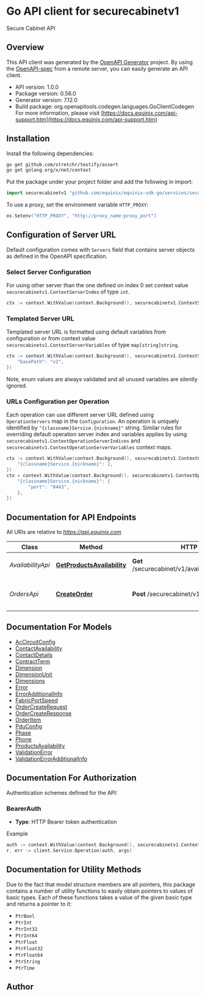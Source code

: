 # Go API client for securecabinetv1

Secure Cabinet API

## Overview
This API client was generated by the [OpenAPI Generator](https://openapi-generator.tech) project.  By using the [OpenAPI-spec](https://www.openapis.org/) from a remote server, you can easily generate an API client.

- API version: 1.0.0
- Package version: 0.56.0
- Generator version: 7.12.0
- Build package: org.openapitools.codegen.languages.GoClientCodegen
For more information, please visit [https://docs.equinix.com/api-support.htm](https://docs.equinix.com/api-support.htm)

## Installation

Install the following dependencies:

```sh
go get github.com/stretchr/testify/assert
go get golang.org/x/net/context
```

Put the package under your project folder and add the following in import:

```go
import securecabinetv1 "github.com/equinix/equinix-sdk-go/services/securecabinetv1"
```

To use a proxy, set the environment variable `HTTP_PROXY`:

```go
os.Setenv("HTTP_PROXY", "http://proxy_name:proxy_port")
```

## Configuration of Server URL

Default configuration comes with `Servers` field that contains server objects as defined in the OpenAPI specification.

### Select Server Configuration

For using other server than the one defined on index 0 set context value `securecabinetv1.ContextServerIndex` of type `int`.

```go
ctx := context.WithValue(context.Background(), securecabinetv1.ContextServerIndex, 1)
```

### Templated Server URL

Templated server URL is formatted using default variables from configuration or from context value `securecabinetv1.ContextServerVariables` of type `map[string]string`.

```go
ctx := context.WithValue(context.Background(), securecabinetv1.ContextServerVariables, map[string]string{
	"basePath": "v2",
})
```

Note, enum values are always validated and all unused variables are silently ignored.

### URLs Configuration per Operation

Each operation can use different server URL defined using `OperationServers` map in the `Configuration`.
An operation is uniquely identified by `"{classname}Service.{nickname}"` string.
Similar rules for overriding default operation server index and variables applies by using `securecabinetv1.ContextOperationServerIndices` and `securecabinetv1.ContextOperationServerVariables` context maps.

```go
ctx := context.WithValue(context.Background(), securecabinetv1.ContextOperationServerIndices, map[string]int{
	"{classname}Service.{nickname}": 2,
})
ctx = context.WithValue(context.Background(), securecabinetv1.ContextOperationServerVariables, map[string]map[string]string{
	"{classname}Service.{nickname}": {
		"port": "8443",
	},
})
```

## Documentation for API Endpoints

All URIs are relative to *https://api.equinix.com*

Class | Method | HTTP request | Description
------------ | ------------- | ------------- | -------------
*AvailabilityApi* | [**GetProductsAvailability**](docs/AvailabilityApi.md#getproductsavailability) | **Get** /securecabinet/v1/availability/{accountNumber} | Secure Cabinet availability.
*OrdersApi* | [**CreateOrder**](docs/OrdersApi.md#createorder) | **Post** /securecabinet/v1/orders | Order a new Secure Cabinet deployment


## Documentation For Models

 - [AcCircuitConfig](docs/AcCircuitConfig.md)
 - [ContactAvailability](docs/ContactAvailability.md)
 - [ContactDetails](docs/ContactDetails.md)
 - [ContractTerm](docs/ContractTerm.md)
 - [Dimension](docs/Dimension.md)
 - [DimensionUnit](docs/DimensionUnit.md)
 - [Dimensions](docs/Dimensions.md)
 - [Error](docs/Error.md)
 - [ErrorAdditionalInfo](docs/ErrorAdditionalInfo.md)
 - [FabricPortSpeed](docs/FabricPortSpeed.md)
 - [OrderCreateRequest](docs/OrderCreateRequest.md)
 - [OrderCreateResponse](docs/OrderCreateResponse.md)
 - [OrderItem](docs/OrderItem.md)
 - [PduConfig](docs/PduConfig.md)
 - [Phase](docs/Phase.md)
 - [Phone](docs/Phone.md)
 - [ProductsAvailability](docs/ProductsAvailability.md)
 - [ValidationError](docs/ValidationError.md)
 - [ValidationErrorAdditionalInfo](docs/ValidationErrorAdditionalInfo.md)


## Documentation For Authorization


Authentication schemes defined for the API:
### BearerAuth

- **Type**: HTTP Bearer token authentication

Example

```go
auth := context.WithValue(context.Background(), securecabinetv1.ContextAccessToken, "BEARER_TOKEN_STRING")
r, err := client.Service.Operation(auth, args)
```


## Documentation for Utility Methods

Due to the fact that model structure members are all pointers, this package contains
a number of utility functions to easily obtain pointers to values of basic types.
Each of these functions takes a value of the given basic type and returns a pointer to it:

* `PtrBool`
* `PtrInt`
* `PtrInt32`
* `PtrInt64`
* `PtrFloat`
* `PtrFloat32`
* `PtrFloat64`
* `PtrString`
* `PtrTime`

## Author



